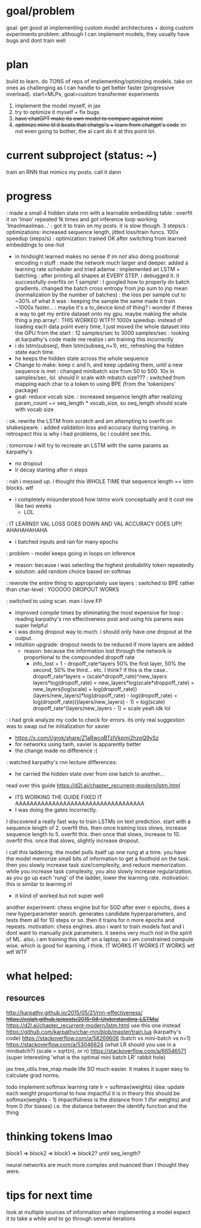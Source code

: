 # goal/problem
goal: get good at implementing custom model architectures + doing custom experiments
problem: although I can implement models, they usually have bugs and dont train well

# plan
build to learn. do TONS of reps of implementing/optimizing models. take on ones as challenging as I can handle to get better faster (progressive overload). start=MLPs, goal=custom transformer experiments
  1) implement the model myself, in jax
  2) try to optimize it myself + fix bugs
  3) ~~have chatGPT make its own model to compare against mine~~
  4) ~~optimize mine til it beats that chatgp's + learn from chatgpt's code~~ im not even going to bother, the ai cant do it at this point lol.

# current subproject (status: ~)
train an RNN that mimics my posts. call it dann

# progress
: made a small 4 hidden state rnn with a learnable embedding table
: overfit it on 'lmao' repeated 1k times and got inference loop working 'lmaolmaolmao...'
: got it to train on my posts. it is slow though. 3 steps/s
: optimizations: increased sequence length, jitted loss/train funcs. 100x speedup (steps/s)
: optimization: trained OK after switching from learned embeddings to one-hot
  - in hindsight learned makes no sense if im not also doing positional encoding n stuff
: made the network much larger and deeper. added a learning rate scheduler and tried adamw
: implemented an LSTM + batching
: after printing all shapes at EVERY STEP, i debugged it. it successfully overfits on 1 sample!
: I googled how to properly do batch gradients. changed the batch cross entropy from jnp sum to jnp mean (normalization by the number of batches)
  : the loss per sample cut to ~30% of what it was
: keeping the sample the same made it train ~1000x faster...
  : maybe it's a to_device kind of thing? i wonder if theres a way to get my entire dataset onto my gpu. maybe making the whole thing a jnp.array!
  : THIS WORKED WTF!!! 1000x speedup. instead of loading each data point every time, I just moved the whole dataset into the GPU from the start
  : 12 samples/sec to 3000 samples/sec
: looking at karpathy's code made me realize i am training this incorrectly
  - i do lstm(subseq), then lstm(subseq_n+1), etc, refreshing the hidden state each time.
  - he keeps the hidden state across the whole sequence
  - Change to make: keep c and h, and keep updating them, until a new sequence is met
: changed minibatch size from 50 to 500. 10x in samples/sec, lol. should lr scale with mbatch size???
: switched from mapping each char to a token to using BPE (from the 'tokenizers' package)
  - goal: reduce vocab size.
: increased sequence length after realizing param_count ~= seq_length * vocab_size, so seq_length should scale with vocab size

: ok. rewrite the LSTM from scratch and am attempting to overfit on shakespeare.
: added validation loss and accuracy during training. in retrospect this is why i had problems, bc i couldnt see this.


: tomorrow I will try to recreate an LSTM with the same params as karpathy's
  - no dropout
  - lr decay starting after n steps


: nah i messed up. i thought this WHOLE TIME that sequence length == lstm blocks. wtf
  - i completely misunderstood how lstms work conceptually and it cost me like two weeks
    - LOL

: IT LEARNS!! VAL LOSS GOES DOWN AND VAL ACCURACY GOES UP!! AHAHAHAHAHA
  - i batched inputs and ran for many epochs

: problem - model keeps going in loops on inference
  - reason: because i was selecting the highest probability token repeatedly
  - solution: add random choice based on  softmax


: rewrote the entire thing to appropriately use layers
: switched to BPE rather than char-level
: YOOOOO DROPOUT WORKS

: switched to using scan. man i love FP
  - improved compile times by eliminating the most expensive for loop
: reading karpathy's rnn effectiveness post and using his params was super helpful
  - i was doing dropout way to much. i should only have one dropout at the output.
  - intuition upgrade: dropout needs to be reduced if more layers are added
    - reason: because the information lost through the network is proportional to the compounded dropoff rate
      - info_lost = 1 - dropoff_rate^layers
      50% the first layer, 50% the second, 50% the third... etc. I think?
      if this is the case.. dropoff_rate^layers = (scale*dropoff_rate)^new_layers
        layers\*log(dropoff_rate) = new_layers\*log(scale\*droppoff_rate) = new_layers(log(scale) + log(dropoff_rate))
        (layers/new_layers)\*log(dropoff_rate) - log(dropoff_rate) = log(dropoff_rate)((layers/new_layers) - 1) = log(scale)
        dropoff_rate^(layers/new_layers - 1) = scale
        yeah idk lol

: i had grok analyze my code to check for errors. its only real suggestion was to swap out he initialization for xavier
  - https://x.com/i/grok/share/Z1aRwcqBTzIVkpmi2hzpQ9ySz
  - for networks using tanh, xavier is apparently better
  - the change made no difference :(

: watched karpathy's rnn lecture
differences:
  - he carried the hidden state over from one batch to another...

read over this guide https://d2l.ai/chapter_recurrent-modern/lstm.html
- ITS WORKING THE GUIDE FIXED IT AAAAAAAAAAAAAAAAAAAAAAAAAAAAAAAAAAA
- I was doing the gates incorrectly. 


I discovered a really fast way to train LSTMs on text prediction.
start with a sequence length of 2. overfit this.
then once training loss slows, increase sequence length to 5. overfit this.
then once that slows, increase to 10. overfit this.
once that slows, slightly increase dropout.

i call this laddering. the model pulls itself up one rung at a time. you have the model memorize small bits of information to get a foothold on the task. then you slowly increase task size/complexity, and reduce memorization. while you increase task complexity, you also slowly increase regularization.
as you go up each 'rung' of the ladder, lower the learning rate.
motivation: this is similar to learning irl
  - it kiind of worked but not super well


another experiment: chess engine but for SGD
after ever n epochs, does a new hyperparameter search. generates candidate hyperparameters, and tests them all for 10 steps or so.
then it trains for n more epochs and repeats.
motivation: chess engines. also i want to train models fast and i dont want to manually pick parameters. it seems very much not in the spirit of ML.
also, i am training this stuff on a laptop, so i am constrained compute wise. which is good for learning, i think.
IT WORKS IT WORKS IT WORKS wtf wtf WTF

# what helped:

## resources
http://karpathy.github.io/2015/05/21/rnn-effectiveness/
~~https://colah.github.io/posts/2015-08-Understanding-LSTMs/~~
  https://d2l.ai/chapter_recurrent-modern/lstm.html use this one instead
https://github.com/karpathy/char-rnn/blob/master/train.lua (karpathy's code)
https://stackoverflow.com/a/58269606 (batch vs mini-batch vs n=1)
https://stackoverflow.com/a/53046624 (what LR should you use in a minibatch?) (scale = sqrt(n), or n)
https://stackoverflow.com/a/66546571 (super interesting 'what is the optimal mini batch LR' rabbit hole)

jax.tree_utils.tree_map made life SO much easier. it makes it super easy to calculate grad norms.

todo implement softmax learning rate
lr = softmax(weights)
idea: update each weight proportional to how impactful it is
in theory this should be softmax(weights - 1)
impactfulness is the distance from 1 (for weights) and from 0 (for biases)
i.e. the distance between the identify function and the thing




# thinking tokens lmao
block1 => block2 => block1 => block2?
until seq_length?

neural networks are much more complex and nuanced than I thought they were.

# tips for next time
look at multiple sources of information when implementing a model
expect it to take a while and to go through several iterations
